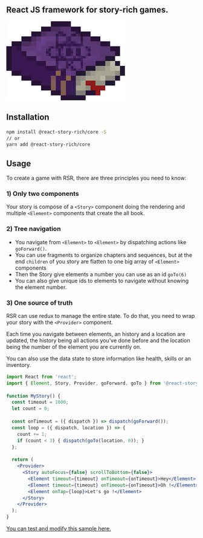 ## React JS framework for story-rich games.

<img src="https://raw.githubusercontent.com/wasa42/react-story-rich/HEAD/documentation/static/react-story-rich.png" alt="RSR logo">

## Installation
```bash
npm install @react-story-rich/core -S
// or
yarn add @react-story-rich/core
```

## Usage
To create a game with RSR, there are three principles you need to know:

### 1) Only two components
Your story is compose of a `<Story>` component doing the rendering and multiple `<Element>`
components that create the all book.

### 2) Tree navigation
* You navigate from `<Element>` to `<Element>` by dispatching actions like `goForward()`.
* You can use fragments to organize chapters and sequences, but at the end `children` of you story
are flatten to one big array of `<Element>` components
* Then the Story give elements a number you can use as an id  `goTo(6)`
* You can also give unique ids to elements to navigate without knowing the element number.

### 3) One source of truth
RSR can use redux to manage the entire state. To do that, you need to wrap your story with
the `<Provider>` component.

Each time you navigate between elements, an history and a location are updated,
the history being all actions you've done before and the location being the number of the element
you are currently on.

You can also use the data state to store information like health, skills or an inventory.

```jsx harmony static
import React from 'react';
import { Element, Story, Provider, goForward, goTo } from '@react-story-rich/core';

function MyStory() {
  const timeout = 1000;
  let count = 0;

  const onTimeout = ({ dispatch }) => dispatch(goForward());
  const loop = ({ dispatch, location }) => {
    count += 1;
    if (count < 3) { dispatch(goTo(location, 0)); }
  };

  return (
    <Provider>
      <Story autoFocus={false} scrollToBottom={false}>
        <Element timeout={timeout} onTimeout={onTimeout}>Hey</Element>
        <Element timeout={timeout} onTimeout={onTimeout}>Oh !</Element>
        <Element onTap={loop}>Let's go !</Element>
      </Story>
    </Provider>
  );
}
```
[You can test and modify this sample here.](https://wasa42.github.io/react-story-rich#section-small-sequence)

